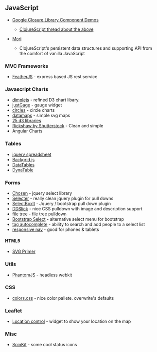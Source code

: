 ## JavaScript

* [Google Closure Library Component Demos](https://closure-library.googlecode.com/git-history/0148f7ecλ1be5b645fabe7338b9579ed2f951c8/closure/goog/demos/index.html)
  * [ClojureScript thread about the above](https://groups.google.com/forum/#!topic/clojurescript/BtulcNX7QoI)

* [Mori](https://github.com/swannodette/mori)
  * ClojureScript's persistent data structures and supporting API from the comfort of vanilla JavaScript

### MVC Frameworks
* [FeatherJS](http://feathersjs.com/) - express based JS rest service

### Javascript Charts
* [dimplejs](http://dimplejs.org/) - refined D3 chart libary.
* [justGage](http://justgage.com/) - gauge widget
* [circles](https://github.com/lugolabs/circles) - circle charts
* [datamaps](http://datamaps.github.io/) - simple svg maps
* [25 d3 libraries](https://gist.github.com/widged/6820559)
* [Rickshaw by Shutterstock](http://code.shutterstock.com/rickshaw) - Clean and simple
* [Angular Charts](http://chinmaymk.github.io/angular-charts/)

### Tables
* [jquery spreadsheet](http://visop-dev.com/jQuery.sheet/jquery.sheet.html)
* [Backgrid.js](http://backgridjs.com/)
* [DataTables](http://datatables.net/)
* [DynaTable](http://www.dynatable.com/)

### Forms
* [Chosen](http://harvesthq.github.io/chosen/) - jquery select library
* [Selecter](http://formstone.it/components/Selecter/demo/index.html) - really clean jquery plugin for pull downs
* [SelectBoxIt](http://gregfranko.com/jquery.selectBoxIt.js/#Examples) - Jquery / bootstrap pull down plugin
* [DDSlick](http://designwithpc.com/Plugins/ddSlick#demo) - nice CSS pulldown with image and description support
* [file tree](http://labs.abeautifulsite.net/archived/jquery-fileTree/demo/) - file tree pulldown
* [Bootstrap Select](http://silviomoreto.github.io/bootstrap-select/) - alternative select menu for bootstrap
* [tag autocomplete](http://sandglaz.github.io/bootstrap-tagautocomplete/) - ability to search and add people to a select list
* [responsive nav](http://responsive-nav.com/demo/#) - good for phones & tablets
#### HTML5
* [SVG Primer](http://alignedleft.com/tutorials/d3/an-svg-primer)

### Utils
* [PhantomJS](http://phantomjs.org/) - headless webkit

### CSS
* [colors.css](http://clrs.cc/) - nice color pallete. overwrite's defaults

### Leaflet
* [Location control](http://domoritz.de/leaflet-locatecontrol/demo) - widget to show your location on the map

### Misc
* [SpinKit](http://tobiasahlin.com/spinkit/) - some cool status icons
